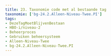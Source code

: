 ```yaml
---
title: 23. Taxonomie code met al bestaande tag
taxonomie: ['bg-24.2.Alleen-Niveau-Twee.PI']
tags:
- DezeTagMoetBlijvenBestaan
- HBO-i/niveau-2
- Beheerproces
- Gebruiken beheersysteem
- Alleen-Niveau-Twee
- bg-24.2.Alleen-Niveau-Twee.PI
---
```

